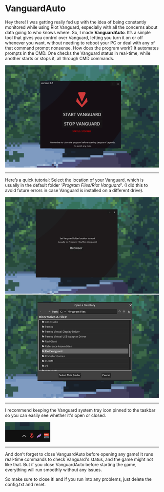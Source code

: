 # VanguardAuto

Hey there! I was getting really fed up with the idea of being constantly monitored while using Riot Vanguard, especially with all the concerns about data going to who knows where. So, I made **VanguardAuto**. It’s a simple tool that gives you control over Vanguard, letting you turn it on or off whenever you want, without needing to reboot your PC or deal with any of that command prompt nonsense. How does the program work? It automates prompts in the CMD. One checks the Vanguard status in real-time, while another starts or stops it, all through CMD commands.

![AutoVanguard](git_images/image03.png)

--------------------------------------------------------------------------------------------------

Here’s a quick tutorial: Select the location of your Vanguard, which is usually in the default folder *'Program Files/Riot Vanguard'*. (I did this to avoid future errors in case Vanguard is installed on a different drive).

![](git_images/image01.png)
![](git_images/image02.png)

--------------------------------------------------------------------------------------------------

I recommend keeping the Vanguard system tray icon pinned to the taskbar so you can easily see whether it's open or closed.

![VanguardIcon](git_images/image05.png)

--------------------------------------------------------------------------------------------------

And don't forget to close VanguardAuto before opening any game! It runs real-time commands to check Vanguard's status, and the game might not like that. But if you close VanguardAuto before starting the game, everything will run smoothly without any issues.

So make sure to close it! and if you run into any problems, just delete the config.txt and reset.


